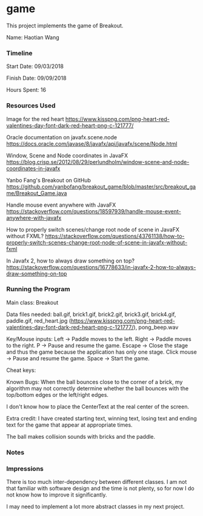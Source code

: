 game
====

This project implements the game of Breakout.

Name: Haotian Wang

### Timeline

Start Date: 09/03/2018

Finish Date: 09/09/2018

Hours Spent: 16

### Resources Used
Image for the red heart
https://www.kisspng.com/png-heart-red-valentines-day-font-dark-red-heart-png-c-121777/

Oracle documentation on javafx.scene.node
https://docs.oracle.com/javase/8/javafx/api/javafx/scene/Node.html

Window, Scene and Node coordinates in JavaFX
https://blog.crisp.se/2012/08/29/perlundholm/window-scene-and-node-coordinates-in-javafx

Yanbo Fang's Breakout on GitHub
https://github.com/yanbofang/breakout_game/blob/master/src/breakout_game/Breakout_Game.java

Handle mouse event anywhere with JavaFX
https://stackoverflow.com/questions/18597939/handle-mouse-event-anywhere-with-javafx

How to properly switch scenes/change root node of scene in JavaFX without FXML?
https://stackoverflow.com/questions/43761138/how-to-properly-switch-scenes-change-root-node-of-scene-in-javafx-without-fxml

In Javafx 2, how to always draw something on top?
https://stackoverflow.com/questions/16778633/in-javafx-2-how-to-always-draw-something-on-top
### Running the Program

Main class: Breakout

Data files needed: ball.gif, brick1.gif, brick2.gif, brick3.gif, brick4.gif, paddle.gif, red_heart.jpg (https://www.kisspng.com/png-heart-red-valentines-day-font-dark-red-heart-png-c-121777/), pong_beep.wav

Key/Mouse inputs:
Left -> Paddle moves to the left.
Right -> Paddle moves to the right.
P -> Pause and resume the game.
Escape -> Close the stage and thus the game because the application has only one stage.
Click mouse -> Pause and resume the game.
Space -> Start the game.

Cheat keys:

Known Bugs:
When the ball bounces close to the corner of a brick, my algorithm may not correctly determine whether the ball bounces with the top/bottom edges or the left/right edges.

I don't know how to place the CenterText at the real center of the screen.

Extra credit:
I have created starting text, winning text, losing text and ending text for the game that appear at appropriate times.

The ball makes collision sounds with bricks and the paddle.

### Notes


### Impressions
There is too much inter-dependency between different classes. I am not that familiar with software design and the time is not plenty, so for now I do not know how to improve it significantly.

I may need to implement a lot more abstract classes in my next project.

